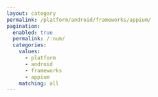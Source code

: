 ```yaml
---
layout: category
permalink: /platform/android/frameworks/appium/
pagination: 
  enabled: true
  permalink: /:num/
  categories:
    values:
      - platform
      - android
      - frameworks
      - appium
    matching: all
---
```


